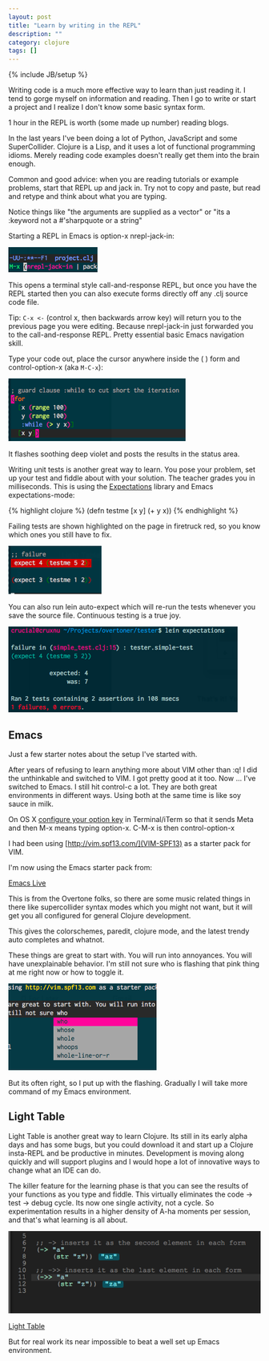 ```yaml
---
layout: post
title: "Learn by writing in the REPL"
description: ""
category: clojure
tags: []
---
```

{% include JB/setup %}

Writing code is a much more effective way to learn than just reading it. I tend to gorge myself on information and reading.  Then I go to write or start a project and I realize I don't know some basic syntax form.

1 hour in the REPL is worth (some made up number) reading blogs.

In the last years I've been doing a lot of Python, JavaScript and some SuperCollider.  Clojure is a Lisp, and it uses a lot of functional programming idioms. Merely reading code examples doesn't really get them into the brain enough.

Common and good advice: when you are reading tutorials or example problems, start that REPL up and jack in.  Try not to copy and paste, but read and retype and think about what you are typing.

Notice things like "the arguments are supplied as a vector" or "its a :keyword not a #'sharpquote or a string"

Starting a REPL in Emacs is option-x nrepl-jack-in:

![nrepl-jack-in](/images/nrepl-jack-in.png)

This opens a terminal style call-and-response REPL, but once you have the REPL started then you can also execute forms directly off any .clj source code file.

Tip: `C-x <-`  (control x, then backwards arrow key) will return you to the previous page you were editing.  Because nrepl-jack-in just forwarded you to the call-and-response REPL.  Pretty essential basic Emacs navigation skill.

Type your code out, place the cursor anywhere inside the ( ) form and control-option-x (aka `M-C-x`):

![nrepl-execute](/images/nrepl-execute.png)

It flashes soothing deep violet and posts the results in the status area.

Writing unit tests is another great way to learn. You pose your problem, set up your test and fiddle about with your solution. The teacher grades you in milliseconds.  This is using the [Expectations](https://github.com/jaycfields/expectations) library and Emacs expectations-mode:

{% highlight clojure %}
(defn testme [x y]
  (+ y x))
{% endhighlight %}

Failing tests are shown highlighted on the page in firetruck red, so you know which ones you still have to fix.

![expectations-fail](/images/expectations-fail.png)

You can also run lein auto-expect which will re-run the tests whenever you save the source file.  Continuous testing is a true joy.

![expectations-console-failure](/images/expectations-console-failure.png)

## Emacs

Just a few starter notes about the setup I've started with.

After years of refusing to learn anything more about VIM other than :q! I did the unthinkable and switched to VIM.  I got pretty good at it too. Now ... I've switched to Emacs.  I still hit control-c a lot.  They are both great environments in different ways.  Using both at the same time is like soy sauce in milk.

On OS X [configure your option key](http://stackoverflow.com/questions/162896/emacs-on-mac-os-x-leopard-key-bindings) in Terminal/iTerm so that it sends Meta and then M-x means typing option-x.  C-M-x is then control-option-x

I had been using [http://vim.spf13.com/](VIM-SPF13) as a starter pack for VIM.

I'm now using the Emacs starter pack from:

[Emacs Live](https://github.com/overtone/emacs-live)

This is from the Overtone folks, so there are some music related things in there like supercollider syntax modes which you might not want, but it will get you all configured for general Clojure development.

This gives the colorschemes, paredit, clojure mode, and the latest trendy auto completes and whatnot.

These things are great to start with. You will run into annoyances. You will have unexplainable behavior.  I'm still not sure who is flashing that pink thing at me right now or how to toggle it.

![pink thing](/images/pink-thing.png)

But its often right, so I put up with the flashing.  Gradually I will take more command of my Emacs environment.

## Light Table

Light Table is another great way to learn Clojure. Its still in its early alpha days and has some bugs, but you could download it and start up a Clojure insta-REPL and be productive in minutes.  Development is moving along quickly and will support plugins and I would hope a lot of innovative ways to change what an IDE can do.

The killer feature for the learning phase is that you can see the results of your functions as you type and fiddle.  This virtually eliminates the code -> test -> debug cycle. Its now one single activity, not a cycle.  So experimentation results in a higher density of A-ha moments per session, and that's what learning is all about.

![lightable](/images/lighttable.png)

[Light Table](http://www.chris-granger.com/lighttable/)

But for real work its near impossible to beat a well set up Emacs environment.
